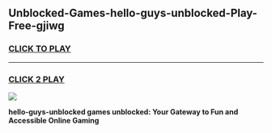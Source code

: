 
## Unblocked-Games-hello-guys-unblocked-Play-Free-gjiwg
<h3>
<a href="https://premium76.site?title=hello-guys-unblocked&ref=18A1">CLICK TO PLAY</a></h3>
<hr>

<h3>
<a href="https://premium76.site?title=hello-guys-unblocked&ref=18A1">CLICK 2 PLAY</a>
  
</h3>

<a href="https://premium76.site?title=hello-guys-unblocked&ref=18A1"><img src="https://clearcache.store/games.png"></a>


**hello-guys-unblocked games unblocked: Your Gateway to Fun and Accessible Online Gaming**
